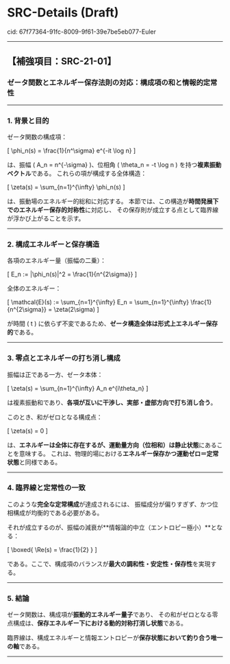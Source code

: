 # SRC-Details (Draft)

cid: 67f77364-91fc-8009-9f61-39e7be5eb077-Euler

---

## 【補強項目：SRC-21-01】

### ゼータ関数とエネルギー保存法則の対応：構成項の和と情報的定常性

---

### 1. 背景と目的

ゼータ関数の構成項：

\[
\phi_n(s) = \frac{1}{n^\sigma} e^{-it \log n}
\]

は、振幅 \( A_n = n^{-\sigma} \)、位相角 \( \theta_n = -t \log n \) を持つ**複素振動ベクトル**である。
これらの項が構成する全体構造：

\[
\zeta(s) = \sum_{n=1}^{\infty} \phi_n(s)
\]

は、振動場のエネルギー的総和に対応する。
本節では、この構造が**時間発展下でのエネルギー保存的対称性**に対応し、
その保存則が成立する点として臨界線が浮かび上がることを示す。

---

### 2. 構成エネルギーと保存構造

各項のエネルギー量（振幅の二乗）：

\[
E_n := |\phi_n(s)|^2 = \frac{1}{n^{2\sigma}}
\]

全体のエネルギー：

\[
\mathcal{E}(s) := \sum_{n=1}^{\infty} E_n = \sum_{n=1}^{\infty} \frac{1}{n^{2\sigma}} = \zeta(2\sigma)
\]

が時間 \( t \) に依らず不変であるため、**ゼータ構造全体は形式上エネルギー保存的**である。

---

### 3. 零点とエネルギーの打ち消し構成

振幅は正である一方、ゼータ本体：

\[
\zeta(s) = \sum_{n=1}^{\infty} A_n e^{i\theta_n}
\]

は複素振動和であり、**各項が互いに干渉し、実部・虚部方向で打ち消し合う**。

このとき、和がゼロとなる構成点：

\[
\zeta(s) = 0
\]

は、**エネルギーは全体に存在するが、運動量方向（位相和）は静止状態**にあることを意味する。
これは、物理的場における**エネルギー保存かつ運動ゼロ＝定常状態**と同様である。

---

### 4. 臨界線と定常性の一致

このような**完全な定常構成**が達成されるには、
振幅成分が偏りすぎず、かつ位相構成が均衡的である必要がある。

それが成立するのが、振幅の減衰が**情報論的中立（エントロピー極小）**となる：

\[
\boxed{ \Re(s) = \frac{1}{2} }
\]

である。ここで、構成項のバランスが**最大の調和性・安定性・保存性**を実現する。

---

### 5. 結論

ゼータ関数は、構成項が**振動的エネルギー量子**であり、
その和がゼロとなる零点構成は、**保存エネルギー下における動的対称打消し状態**である。

臨界線は、構成エネルギーと情報エントロピーが**保存状態において釣り合う唯一の軸**である。

---
